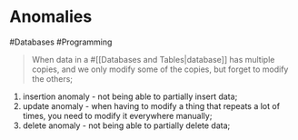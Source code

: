 # Anomalies

#Databases #Programming

> When data in a #[[Databases and Tables|database]] has multiple copies, and we only modify some of the copies, but forget to modify the others;

1.  insertion anomaly - not being able to partially insert data;
2.  update anomaly - when having to modify a thing that repeats a lot of times, you need to modify it everywhere manually;
3.  delete anomaly - not being able to partially delete data;
